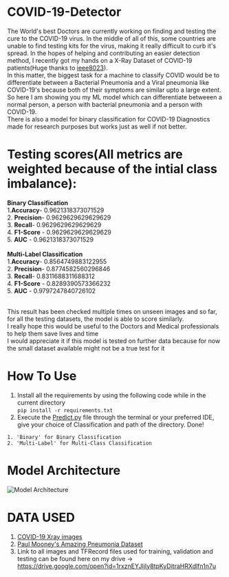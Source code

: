 # COVID-19-Detector
The World's best Doctors are currently working on finding and testing the cure to the COVID-19 virus. In the middle of all of this, some countries are unable to find testing kits for the virus, making it really difficult to curb it's spread. In the hopes of helping and contributing an easier detection method, I recently got my hands on a X-Ray Dataset of COVID-19 patients(Huge thanks to <a href=https://github.com/ieee8023>ieee8023</a>). <br>
In this matter, the biggest task for a machine to classify COVID would be to differentiate between a Bacterial Pneumonia and a Viral pneumonia like COVID-19's because both of their symptoms are similar upto a large extent. So here I am showing you my ML model which can differentiate betweeen a normal person, a person with bacterial pneumonia and a person with COVID-19.<br>
There is also a model for binary classification for COVID-19 Diagnostics made for research purposes but works just as well if not better.
# Testing scores(All metrics are weighted because of the intial class imbalance):
<b>Binary Classification</b><br>
   1.<b>Accuracy</b>- 0.9621318373071529 <br>
   2. <b>Precision</b>- 0.9629629629629629 <br>
   3. <b>Recall</b>- 0.9629629629629629 <br>
   4. <b>F1-Score</b> - 0.9629629629629629 <br>
   5. <b>AUC</b> - 0.9621318373071529 <br><br>
   <b>Multi-Label Classification</b><br>
   1.<b>Accuracy</b>- 0.8564749883122955 <br>
   2. <b>Precision</b>- 0.8774582560296846 <br>
   3. <b>Recall</b>- 0.8311688311688312 <br>
   4. <b>F1-Score</b> - 0.8289390573366232 <br>
   5. <b>AUC</b> - 0.9797247840726102 <br><br>

This result has been checked multiple times on unseen images and so far, for all the testing datasets, the model is able to score similarly.<br>
I really hope this would be useful to the Doctors and Medical professionals to help them save lives and time<br>
I would appreciate it if this model is tested on further data because for now the small dataset available might not be a true test for it

# How To Use
1. Install all the requirements by using the following code while in the current directory<br>
```pip install -r requirements.txt```<br>
2. Execute the <a href=https://github.com/DarshanDeshpande/COVID-19-Detector/blob/master/Predict.py>Predict.py</a> file through the terminal or your preferred IDE, give your choice of Classification and path of the directory. Done!<br>
```
1. 'Binary' for Binary Classification
2. 'Multi-Label' for Multi-Class Classification 
```

# Model Architecture
![Model Architecture](https://github.com/DarshanDeshpande/COVID-19-Detector/blob/master/ModelArchitecture.jpg)

# DATA USED <br>
  1. <a href=https://github.com/ieee8023/covid-chestxray-dataset>COVID-19 Xray images</a>
  2. <a href=https://www.kaggle.com/paultimothymooney/chest-xray-pneumonia>Paul Mooney's Amazing Pneumonia Dataset</a>
  3. Link to all images and TFRecord files used for training, validation and testing can be found here on my drive -> https://drive.google.com/open?id=1rxznEYJljIy8tpKyDitraHRXdlfn1n7u
